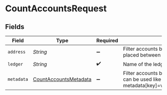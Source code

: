 # CountAccountsRequest


## Fields

| Field                                                                                                                               | Type                                                                                                                                | Required                                                                                                                            | Description                                                                                                                         | Example                                                                                                                             |
| ----------------------------------------------------------------------------------------------------------------------------------- | ----------------------------------------------------------------------------------------------------------------------------------- | ----------------------------------------------------------------------------------------------------------------------------------- | ----------------------------------------------------------------------------------------------------------------------------------- | ----------------------------------------------------------------------------------------------------------------------------------- |
| `address`                                                                                                                           | *String*                                                                                                                            | :heavy_minus_sign:                                                                                                                  | Filter accounts by address pattern (regular expression placed between ^ and $).                                                     | users:.+                                                                                                                            |
| `ledger`                                                                                                                            | *String*                                                                                                                            | :heavy_check_mark:                                                                                                                  | Name of the ledger.                                                                                                                 | ledger001                                                                                                                           |
| `metadata`                                                                                                                          | [CountAccountsMetadata](../../models/operations/CountAccountsMetadata.md)                                                           | :heavy_minus_sign:                                                                                                                  | Filter accounts by metadata key value pairs. The filter can be used like this -> metadata[key]=value1&metadata[a.nested.key]=value2 |                                                                                                                                     |